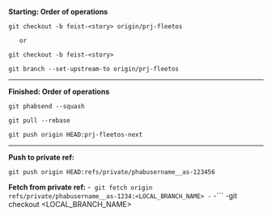 **Starting: Order of operations**
```
git checkout -b feist-<story> origin/prj-fleetos
```
       or
```
git checkout -b feist-<story>
```
```
git branch --set-upstream-to origin/prj-fleetos
```
-------------------------------------------------------------------

**Finished: Order of operations**
```
git phabsend --squash
```
```
git pull --rebase
```
```
git push origin HEAD:prj-fleetos-next
```

-------------------------------------------------------------------

**Push to private ref:**
```
git push origin HEAD:refs/private/phabusername__as-123456
```

**Fetch from private ref:**
-```
git fetch origin refs/private/phabusername__as-1234:<LOCAL_BRANCH_NAME>
-```
-```
-git checkout <LOCAL_BRANCH_NAME>